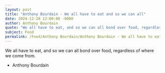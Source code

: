 ```yaml
---
layout: post
title: "Anthony Bourdain - We all have to eat and so we can all"
date: 2024-12-28 12:00:00 -0000
author: Anthony Bourdain
quote: "We all have to eat, and so we can all bond over food, regardless of where we come from."
subject: Food
permalink: /Food/Anthony Bourdain/Anthony Bourdain - We all have to eat and so we can all
---
```


We all have to eat, and so we can all bond over food, regardless of where we come from.

- Anthony Bourdain
